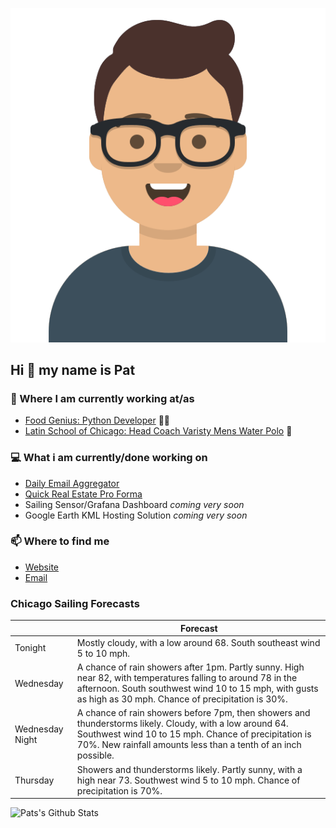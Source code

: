 [![Social banner for p-j-falconer](https://raw.githubusercontent.com/P-J-FALCONER/P-J-FALCONER/master/assets/avataaars.svg)](https://patfalconer.com/)
## Hi :wave: my name is Pat

### 💼 Where I am currently working at/as
- [Food Genius: Python Developer](https://getfoodgenius.com/) 🍔🐍
- [Latin School of Chicago: Head Coach Varisty Mens Water Polo](https://www.latinschool.org/) 🤽


### 💻 What i am currently/done working on
 - [Daily Email Aggregator](https://github.com/P-J-FALCONER/dott_daily_mail)
 - [Quick Real Estate Pro Forma](https://github.com/P-J-FALCONER/henry)
 - Sailing Sensor/Grafana Dashboard *coming very soon*
 - Google Earth KML Hosting Solution *coming very soon*

### 📫 Where to find me
 - [Website](https://patfalconer.com/)
 - [Email](mailto:patrick.j.falconer@gmail.com)


### Chicago Sailing Forecasts
|   | Forecast  |
|---|---|
| Tonight | Mostly cloudy, with a low around 68. South southeast wind 5 to 10 mph. |
| Wednesday | A chance of rain showers after 1pm. Partly sunny. High near 82, with temperatures falling to around 78 in the afternoon. South southwest wind 10 to 15 mph, with gusts as high as 30 mph. Chance of precipitation is 30%. |
| Wednesday Night | A chance of rain showers before 7pm, then showers and thunderstorms likely. Cloudy, with a low around 64. Southwest wind 10 to 15 mph. Chance of precipitation is 70%. New rainfall amounts less than a tenth of an inch possible. |
| Thursday | Showers and thunderstorms likely. Partly sunny, with a high near 73. Southwest wind 5 to 10 mph. Chance of precipitation is 70%. |

![Pats's Github Stats](https://github-readme-stats.vercel.app/api?username=p-j-falconer&show_icons=true&theme=radical)
